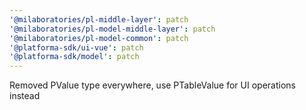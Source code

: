 ```yaml
---
'@milaboratories/pl-middle-layer': patch
'@milaboratories/pl-model-middle-layer': patch
'@milaboratories/pl-model-common': patch
'@platforma-sdk/ui-vue': patch
'@platforma-sdk/model': patch
---
```


Removed PValue type everywhere, use PTableValue for UI operations instead
